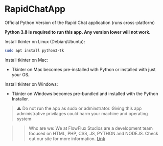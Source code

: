 # RapidChatApp
Official Python Version of the Rapid Chat application (runs cross-platform)

**Python 3.8 is required to run this app. Any version lower will not work.**

Install tkinter on Linux (Debian/Ubuntu):
```bash
sudo apt install python3-tk
```

Install tkinter on Mac:
  - Tkinter on Mac becomes pre-installed with Python or installed with just your OS.

Install tkinter on Windows:
  - Tkinter on Windows becomes pre-bundled and installed with the Python Installer.

> ⚠️ Do not run the app as sudo or adminstrator. Giving this app administrative privilages could harm your machine and operating system

>> Who are we:
>> We at FlowFlux Studios are a development team focused on HTML, PHP, CSS, JS, PYTHON and NODEJS. Check out our site for more information. [Link](https://rapidchat.ericplayzyt.repl.co)
